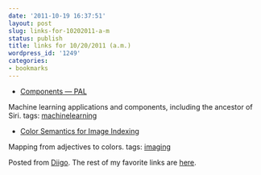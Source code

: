 ```yaml
---
date: '2011-10-19 16:37:51'
layout: post
slug: links-for-10202011-a-m
status: publish
title: links for 10/20/2011 (a.m.)
wordpress_id: '1249'
categories:
- bookmarks
---
```



  * [Components — PAL](https://pal.sri.com/Plone/framework/Components)


Machine learning applications and components, including the ancestor of Siri.
 tags:                      [machinelearning](http://www.diigo.com/user/eobrain/machinelearning)


  * [Color Semantics for Image Indexing](http://diameter.itn.liu.se/colse)


Mapping from adjectives to colors.
 tags:                      [imaging](http://www.diigo.com/user/eobrain/imaging)


Posted from [Diigo](http://www.diigo.com). The rest of my favorite links are [here](http://www.diigo.com/user/eobrain).
